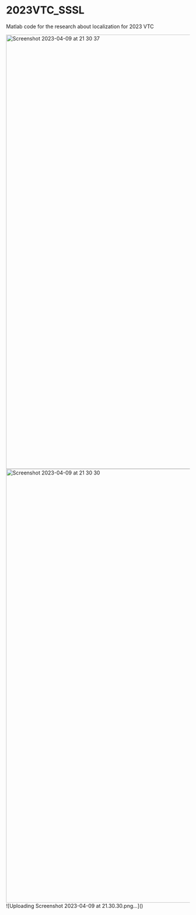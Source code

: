# 2023VTC_SSSL
Matlab code for the research about localization for 2023 VTC

<img width="1186" alt="Screenshot 2023-04-09 at 21 30 37" src="https://user-images.githubusercontent.com/105303435/230807892-05a4e6a2-d0e9-45ca-a2cd-9c2c9f0a9292.png">
<img width="1185" alt="Screenshot 2023-04-09 at 21 30 30" src="https://user-images.githubusercontent.com/105303435/230807959-1eebc0b4-40a6-4007-82df-afb4ae733563.png">
![Uploading Screenshot 2023-04-09 at 21.30.30.png…]()
